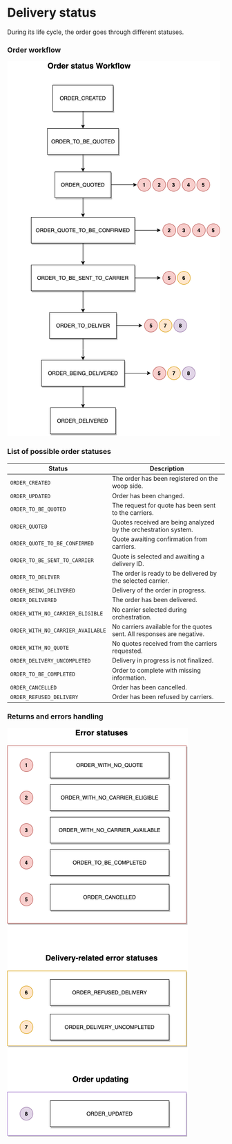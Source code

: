 # Delivery status

During its life cycle, the order goes through different statuses.

### Order workflow

![get-started-icon](../../assets/images/order-status-workflow.png)

### List of possible order statuses

| Status                            | Description
|-----------------------------------|-----------------------------------------------------------------------
| `ORDER_CREATED`                   |The order has been registered on the woop side.
| `ORDER_UPDATED`                   |Order has been changed.
| `ORDER_TO_BE_QUOTED`              |The request for quote has been sent to the carriers.
| `ORDER_QUOTED`                    |Quotes received are being analyzed by the orchestration system. 
| `ORDER_QUOTE_TO_BE_CONFIRMED`     |Quote awaiting confirmation from carriers. 
| `ORDER_TO_BE_SENT_TO_CARRIER`     |Quote is selected and awaiting a delivery ID.
| `ORDER_TO_DELIVER`                |The order is ready to be delivered by the selected carrier.
| `ORDER_BEING_DELIVERED`           |Delivery of the order in progress. 
| `ORDER_DELIVERED`                 |The order has been delivered.
| `ORDER_WITH_NO_CARRIER_ELIGIBLE`  |No carrier selected during orchestration.
| `ORDER_WITH_NO_CARRIER_AVAILABLE` |No carriers available for the quotes sent. All responses are negative. 
| `ORDER_WITH_NO_QUOTE`             |No quotes received from the carriers requested.
| `ORDER_DELIVERY_UNCOMPLETED`      |Delivery in progress is not finalized. 
| `ORDER_TO_BE_COMPLETED`           |Order to complete with missing information.
| `ORDER_CANCELLED`                 |Order has been cancelled.
| `ORDER_REFUSED_DELIVERY`          |Order has been refused by carriers. 

### Returns and errors handling

![get-started-icon](../../assets/images/product-return-workflow-order.png)
